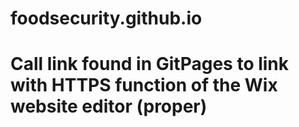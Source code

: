 # foodsecurity.github.io
# Call link found in GitPages to link with HTTPS function of the Wix website editor (proper)

